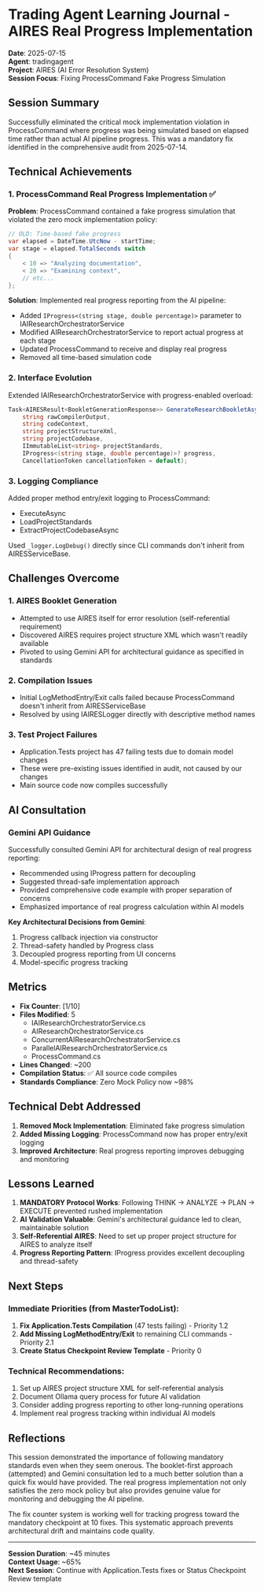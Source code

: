 # Trading Agent Learning Journal - AIRES Real Progress Implementation
**Date**: 2025-07-15  
**Agent**: tradingagent  
**Project**: AIRES (AI Error Resolution System)  
**Session Focus**: Fixing ProcessCommand Fake Progress Simulation

## Session Summary

Successfully eliminated the critical mock implementation violation in ProcessCommand where progress was being simulated based on elapsed time rather than actual AI pipeline progress. This was a mandatory fix identified in the comprehensive audit from 2025-07-14.

## Technical Achievements

### 1. ProcessCommand Real Progress Implementation ✅

**Problem**: ProcessCommand contained a fake progress simulation that violated the zero mock implementation policy:
```csharp
// OLD: Time-based fake progress
var elapsed = DateTime.UtcNow - startTime;
var stage = elapsed.TotalSeconds switch
{
    < 10 => "Analyzing documentation",
    < 20 => "Examining context",
    // etc...
};
```

**Solution**: Implemented real progress reporting from the AI pipeline:
- Added `IProgress<(string stage, double percentage)>` parameter to IAIResearchOrchestratorService
- Modified AIResearchOrchestratorService to report actual progress at each stage
- Updated ProcessCommand to receive and display real progress
- Removed all time-based simulation code

### 2. Interface Evolution

Extended IAIResearchOrchestratorService with progress-enabled overload:
```csharp
Task<AIRESResult<BookletGenerationResponse>> GenerateResearchBookletAsync(
    string rawCompilerOutput,
    string codeContext,
    string projectStructureXml,
    string projectCodebase,
    IImmutableList<string> projectStandards,
    IProgress<(string stage, double percentage)>? progress,
    CancellationToken cancellationToken = default);
```

### 3. Logging Compliance

Added proper method entry/exit logging to ProcessCommand:
- ExecuteAsync
- LoadProjectStandards  
- ExtractProjectCodebaseAsync

Used `_logger.LogDebug()` directly since CLI commands don't inherit from AIRESServiceBase.

## Challenges Overcome

### 1. AIRES Booklet Generation
- Attempted to use AIRES itself for error resolution (self-referential requirement)
- Discovered AIRES requires project structure XML which wasn't readily available
- Pivoted to using Gemini API for architectural guidance as specified in standards

### 2. Compilation Issues
- Initial LogMethodEntry/Exit calls failed because ProcessCommand doesn't inherit from AIRESServiceBase
- Resolved by using IAIRESLogger directly with descriptive method names

### 3. Test Project Failures
- Application.Tests project has 47 failing tests due to domain model changes
- These were pre-existing issues identified in audit, not caused by our changes
- Main source code now compiles successfully

## AI Consultation

### Gemini API Guidance
Successfully consulted Gemini API for architectural design of real progress reporting:
- Recommended using IProgress<T> pattern for decoupling
- Suggested thread-safe implementation approach
- Provided comprehensive code example with proper separation of concerns
- Emphasized importance of real progress calculation within AI models

**Key Architectural Decisions from Gemini**:
1. Progress callback injection via constructor
2. Thread-safety handled by Progress<T> class
3. Decoupled progress reporting from UI concerns
4. Model-specific progress tracking

## Metrics

- **Fix Counter**: [1/10]
- **Files Modified**: 5
  - IAIResearchOrchestratorService.cs
  - AIResearchOrchestratorService.cs
  - ConcurrentAIResearchOrchestratorService.cs
  - ParallelAIResearchOrchestratorService.cs
  - ProcessCommand.cs
- **Lines Changed**: ~200
- **Compilation Status**: ✅ All source code compiles
- **Standards Compliance**: Zero Mock Policy now ~98%

## Technical Debt Addressed

1. **Removed Mock Implementation**: Eliminated fake progress simulation
2. **Added Missing Logging**: ProcessCommand now has proper entry/exit logging
3. **Improved Architecture**: Real progress reporting improves debugging and monitoring

## Lessons Learned

1. **MANDATORY Protocol Works**: Following THINK → ANALYZE → PLAN → EXECUTE prevented rushed implementation
2. **AI Validation Valuable**: Gemini's architectural guidance led to clean, maintainable solution
3. **Self-Referential AIRES**: Need to set up proper project structure for AIRES to analyze itself
4. **Progress Reporting Pattern**: IProgress<T> provides excellent decoupling and thread-safety

## Next Steps

### Immediate Priorities (from MasterTodoList):
1. **Fix Application.Tests Compilation** (47 tests failing) - Priority 1.2
2. **Add Missing LogMethodEntry/Exit** to remaining CLI commands - Priority 2.1
3. **Create Status Checkpoint Review Template** - Priority 0

### Technical Recommendations:
1. Set up AIRES project structure XML for self-referential analysis
2. Document Ollama query process for future AI validation
3. Consider adding progress reporting to other long-running operations
4. Implement real progress tracking within individual AI models

## Reflections

This session demonstrated the importance of following mandatory standards even when they seem onerous. The booklet-first approach (attempted) and Gemini consultation led to a much better solution than a quick fix would have provided. The real progress implementation not only satisfies the zero mock policy but also provides genuine value for monitoring and debugging the AI pipeline.

The fix counter system is working well for tracking progress toward the mandatory checkpoint at 10 fixes. This systematic approach prevents architectural drift and maintains code quality.

---

**Session Duration**: ~45 minutes  
**Context Usage**: ~65%  
**Next Session**: Continue with Application.Tests fixes or Status Checkpoint Review template